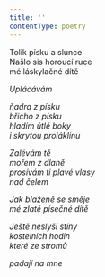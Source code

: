 ```yaml
---
title: ''
contentType: poetry
---
```


<section>

Tolik písku a slunce  
Našlo sis horoucí ruce  
mé láskylačné dítě

_Uplácávám_

</section>

<section>

_ňadra z písku  
břicho z písku  
hladím útlé boky  
i skrytou proláklinu_

</section>

<section>

_Zalévám tě  
mořem z dlaně  
prosívám ti plavé vlasy  
nad čelem_

</section>

<section>

_Jak blaženě se směje  
mé zlaté písečné dítě_

</section>

<section>

_Ještě neslyší stíny  
kostelních hodin  
které ze stromů_

</section>

<section>

_padají na mne_

</section>
